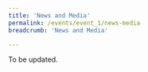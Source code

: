```yaml
---
title: 'News and Media'
permalink: /events/event_1/news-media
breadcrumb: 'News and Media'

---
```



To be updated. 
